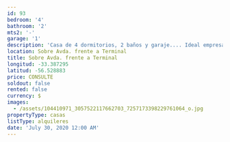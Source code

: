 ```yaml
---
id: 93
bedroom: '4'
bathroom: '2'
mts2: '-'
garage: '1'
description: 'Casa de 4 dormitorios, 2 baños y garaje.... Ideal empresa'
location: Sobre Avda. frente a Terminal
title: Sobre Avda. frente a Terminal
longitud: -33.387295
latitud: -56.528883
price: CONSULTE
soldout: false
rented: false
currency: $
images:
  - /assets/104410971_3057522117662703_7257173398229761064_o.jpg
propertyType: casas
listType: alquileres
date: 'July 30, 2020 12:00 AM'
---
```


